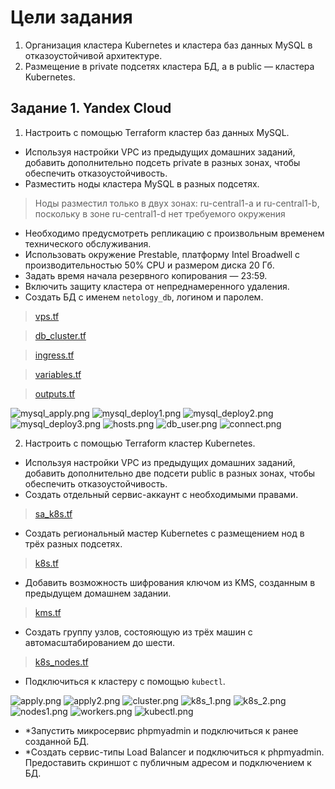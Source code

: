 # Цели задания

1. Организация кластера Kubernetes и кластера баз данных MySQL в отказоустойчивой архитектуре.
2. Размещение в private подсетях кластера БД, а в public — кластера Kubernetes.

## Задание 1. Yandex Cloud

1. Настроить с помощью Terraform кластер баз данных MySQL.

 - Используя настройки VPC из предыдущих домашних заданий, добавить дополнительно подсеть private в разных зонах, чтобы обеспечить отказоустойчивость. 
 - Разместить ноды кластера MySQL в разных подсетях.

 >Ноды разместил только в двух зонах: ru-central1-a и ru-central1-b, поскольку в зоне ru-central1-d нет требуемого окружения

 - Необходимо предусмотреть репликацию с произвольным временем технического обслуживания.
 - Использовать окружение Prestable, платформу Intel Broadwell с производительностью 50% CPU и размером диска 20 Гб.
 - Задать время начала резервного копирования — 23:59.
 - Включить защиту кластера от непреднамеренного удаления.
 - Создать БД с именем `netology_db`, логином и паролем.

 >[vps.tf](./terraform/vpc.tf)

 >[db_cluster.tf](./terraform/db_cluster.tf)

 >[ingress.tf](./terraform/ingress.tf)

 >[variables.tf](./terraform/variables.tf)

 >[outputs.tf](./terraform/outputs.tf)

 ![mysql_apply.png](./task1/mysql_apply.png)
 ![mysql_deploy1.png](./task1/mysql_deploy1.png)
 ![mysql_deploy2.png](./task1/mysql_deploy2.png)
 ![mysql_deploy3.png](./task1/mysql_deploy3.png)
 ![hosts.png](./task1/hosts.png)
 ![db_user.png](./task1/db_user.png)
 ![connect.png](./task1/connect.png)

2. Настроить с помощью Terraform кластер Kubernetes.

 - Используя настройки VPC из предыдущих домашних заданий, добавить дополнительно две подсети public в разных зонах, чтобы обеспечить отказоустойчивость.
 - Создать отдельный сервис-аккаунт с необходимыми правами. 

>[sa_k8s.tf](./terraform/sa_k8s.tf)

 - Создать региональный мастер Kubernetes с размещением нод в трёх разных подсетях.

>[k8s.tf](./terraform/k8s.tf)

 - Добавить возможность шифрования ключом из KMS, созданным в предыдущем домашнем задании.

>[kms.tf](./terraform/kms.tf)

 - Создать группу узлов, состояющую из трёх машин с автомасштабированием до шести.

>[k8s_nodes.tf](./terraform/k8s_nodes.tf)

 - Подключиться к кластеру с помощью `kubectl`.

![apply.png](./task2/apply.png)
![apply2.png](./task2/apply2.png)
![cluster.png](./task2/cluster.png)
![k8s_1.png](./task2/k8s_1.png)
![k8s_2.png](./task2/k8s_2.png)
![nodes1.png](./task2/nodes1.png)
![workers.png](./task2/workers.png)
![kubectl.png](./task2/kubectl.png)

 - *Запустить микросервис phpmyadmin и подключиться к ранее созданной БД.
 - *Создать сервис-типы Load Balancer и подключиться к phpmyadmin. Предоставить скриншот с публичным адресом и подключением к БД.
